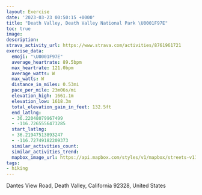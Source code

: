 ```yaml
---
layout: Exercise
date: '2023-03-23 00:50:15 +0000'
title: "Death Valley, Death Valley National Park \U0001F97E"
toc: true
image:
description:
strava_activity_url: https://www.strava.com/activities/8761961721
exercise_data:
  emoji: "\U0001F97E"
  average_heartrate: 89.5bpm
  max_heartrate: 121.0bpm
  average_watts: W
  max_watts: W
  distance_in_miles: 0.53mi
  pace_per_mile: 23m06s/mi
  elevation_high: 1661.1m
  elevation_low: 1618.3m
  total_elevation_gain_in_feet: 132.5ft
  end_latlng:
  - 36.22048079967499
  - -116.7265556473285
  start_latlng:
  - 36.21947513893247
  - -116.72749182209373
  similar_activities_count:
  similar_activities_trend:
  mapbox_image_url: https://api.mapbox.com/styles/v1/mapbox/streets-v11/static/path-5+787af2-1.0(q%7C%60%7CE%60omgU%5C%5ED%5EJL%5En%40%40Jj%40ZCBCTACDKB%3FDDDAEOKB%40FBCAB%40AGCISSKMCIGA%40%3FKCKi%40gAS%5BMISS%5DWq%40m%40e%40q%40YSWK),pin-s-s+e5b22e(-116.72833,36.21849),pin-s-f+89ae00(-116.72743999999996,36.21952000000002)/auto/800x800?access_token=pk.eyJ1Ijoiam9zaGJlY2ttYW4iLCJhIjoiY205eWR2aDd1MWZ6djJrbXc4a3M0bWZleiJ9.XiG9OWkNcZk2QzjJbxLB4A
tags:
- hiking
---
```




Dantes View Road, Death Valley, California 92328, United States
